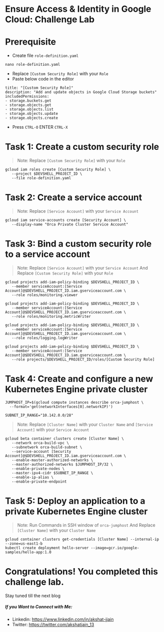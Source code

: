 # Ensure Access & Identity in Google Cloud: Challenge Lab

# Prerequisite

- Create file `role-definition.yaml`
```
nano role-definition.yaml
```
- Replace `[Custom Security Role]` with your `Role`
- Paste below code in the editor
```
title: "[Custom Security Role]"
description: "Add and update objects in Google Cloud Storage buckets"
includedPermissions:
- storage.buckets.get
- storage.objects.get
- storage.objects.list
- storage.objects.update
- storage.objects.create
```
- Press `CTRL-O` ENTER `CTRL-X` 
# Task 1: Create a custom security role

> Note: Replace `[Custom Security Role]` with your `Role`
```
gcloud iam roles create [Custom Security Role] \
   --project $DEVSHELL_PROJECT_ID \
   --file role-definition.yaml
```
# Task 2: Create a service account

> Note: Replace `[Service Account]` with your `Service Account`
```
gcloud iam service-accounts create [Security Account] \
   --display-name "Orca Private Cluster Service Account"
```
# Task 3: Bind a custom security role to a service account

> Note: Replace `[Service Account]` with your `Service Account` And Replace `[Custom Security Role]` with your `Role`
```
gcloud projects add-iam-policy-binding $DEVSHELL_PROJECT_ID \
   --member serviceAccount:[Service Account]@$DEVSHELL_PROJECT_ID.iam.gserviceaccount.com \
   --role roles/monitoring.viewer

gcloud projects add-iam-policy-binding $DEVSHELL_PROJECT_ID \
   --member serviceAccount:[Service Account]@$DEVSHELL_PROJECT_ID.iam.gserviceaccount.com \
   --role roles/monitoring.metricWriter

gcloud projects add-iam-policy-binding $DEVSHELL_PROJECT_ID \
   --member serviceAccount:[Service Account]@$DEVSHELL_PROJECT_ID.iam.gserviceaccount.com \
   --role roles/logging.logWriter
  
gcloud projects add-iam-policy-binding $DEVSHELL_PROJECT_ID \
   --member serviceAccount:[Service Account]@$DEVSHELL_PROJECT_ID.iam.gserviceaccount.com \
   --role projects/$DEVSHELL_PROJECT_ID/roles/[Custom Security Role]
```

# Task 4: Create and configure a new Kubernetes Engine private cluster

```
JUMPHOST_IP=$(gcloud compute instances describe orca-jumphost \
  --format='get(networkInterfaces[0].networkIP)')
```
```
SUBNET_IP_RANGE="10.142.0.0/28"
```
> Note: Replace `[Cluster Name]` with your `Cluster Name` and `[Service Account]` with your `Service Account`

```
gcloud beta container clusters create [Cluster Name] \
   --network orca-build-vpc \
   --subnetwork orca-build-subnet \
   --service-account [Security Account]@$DEVSHELL_PROJECT_ID.iam.gserviceaccount.com \
   --enable-master-authorized-networks \
   --master-authorized-networks $JUMPHOST_IP/32 \
   --enable-private-nodes \
   --master-ipv4-cidr $SUBNET_IP_RANGE \
   --enable-ip-alias \
   --enable-private-endpoint
```
# Task 5: Deploy an application to a private Kubernetes Engine cluster

> Note: Run Commands in SSH window of `orca-jumphost`
> And Replace `[Cluster Name]` with your `Cluster Name`
```
gcloud container clusters get-credentials [Cluster Name] --internal-ip --zone=us-east1-b
kubectl create deployment hello-server --image=gcr.io/google-samples/hello-app:1.0
```

# Congratulations! You completed this challenge lab.
Stay tuned till the next blog
##### If you Want to Connect with Me:

- Linkedin: https://www.linkedin.com/in/akshat-jjain
- Twitter: https://twitter.com/akshatjain_13
